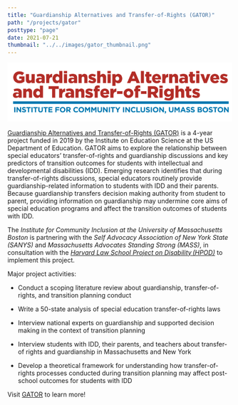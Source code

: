 ```yaml
---
title: "Guardianship Alternatives and Transfer-of-Rights (GATOR)"
path: "/projects/gator"
posttype: "page"
date: 2021-07-21
thumbnail: "../../images/gator_thumbnail.png"
---
```


![GATOR](../../images/gator_long.png)

[Guardianship Alternatives and Transfer-of-Rights (GATOR)](https://gator.communityinclusion.org) is a 4-year project funded in 2019 by the Institute on Education Science at the US Department of Education. GATOR aims to explore the relationship between special educators’ transfer-of-rights and guardianship discussions and key predictors of transition outcomes for students with intellectual and developmental disabilities (IDD). Emerging research identifies that during transfer-of-rights discussions, special educators routinely provide guardianship-related information to students with IDD and their parents. Because guardianship transfers decision making authority from student to parent, providing information on guardianship may undermine core aims of special education programs and affect the transition outcomes of students with IDD.

The _Institute for Community Inclusion at the University of Massachusetts Boston_ is partnering with the _Self Advocacy Association of New York State (SANYS)_ and _Massachusetts Advocates Standing Strong (MASS)_, in consultation with the _[Harvard Law School Project on Disability (HPOD)](https://hpod.law.harvard.edu/)_ to implement this project.

Major project activities:

- Conduct a scoping literature review about guardianship, transfer-of-rights, and transition planning conduct

- Write a 50-state analysis of special education transfer-of-rights laws

- Interview national experts on guardianship and supported decision making in the context of transition planning

- Interview students with IDD, their parents, and teachers about transfer-of rights and guardianship in Massachusetts and New York
- Develop a theoretical framework for understanding how transfer-of-rights processes conducted during transition planning may affect post-school outcomes for students with IDD

Visit [GATOR](https://gator.communityinclusion.org) to learn more!
